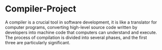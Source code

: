 # Compiler-Project
A compiler is a crucial tool in software development, it is like a translator for computer programs, converting  high-level source code written by developers into machine code that computers can understand and execute. The  process of compilation is divided into several phases, and the first three are particularly significant.
